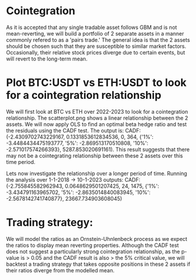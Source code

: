 # Cointegration
As it is accepted that any single tradable asset follows GBM and is not mean-reverting, we will build a portfolio of 2 separate assets in a manner commonly refered to as a 'pairs trade.' The general idea is that the 2 assets should be chosen such that they are susceptible to similar market factors. Occasionally, their relative stock prices diverge due to certain events, but will revert to the long-term mean.

# Plot BTC:USDT vs ETH:USDT to look for a cointegration relationship
We will first look at BTC vs ETH over 2022-2023 to look for a cointegration relationship.
The scatterplot.png shows a linear relationship between the 2 assets. We will now apply OLS to find an optimal beta hedge ratio and test the residuals using the CADF test. The output is:
CADF:(-2.4309702743229167, 0.1331853612834536, 0, 364, {'1%': -3.4484434475193777, '5%': -2.869513170510808, '10%': -2.571017574266393}, 5287.853020691161).
This result suggests that there may not be a cointegrating relationship between these 2 assets over this time period. 

Lets now investigate the relationship over a longer period of time. 
Running the analysis over 1-1-2018 -> 10-1-2023 outputs:
CADF:(-2.755845582962943, 0.0648629501207425, 24, 1475, {'1%': -3.434791163965702, '5%': -2.8635014840083945, '10%': -2.5678142741740877}, 23667.734903608045)

# Trading strategy:
We will model the ratios as an Ornstein-Uhnlenbeck process as we expect the ratios to display mean reverting properties. Although the CADF test does not suggest a particularly strong cointegration relationship, as the p-value is > 0.05 and the CADF result is also > the 5% critical value, we will backtest a trading strategy that takes opposite positions in these 2 assets if their ratios diverge from the modelled mean.
